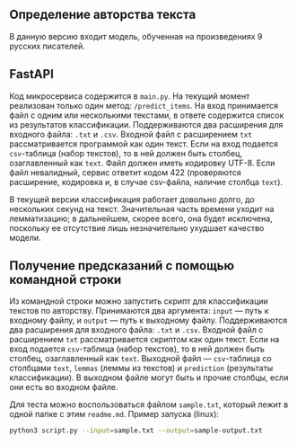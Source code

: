 ## Определение авторства текста

В данную версию входит модель, обученная на произведениях 9 русских писателей.

## FastAPI

Код микросервиса содержится в `main.py`. На текущий момент реализован только
один метод: `/predict_items`. На вход принимается файл с одним или несколькими текстами,
в ответе содержится список из результатов классификации. 
Поддерживаются два расширения для входного файла: `.txt` и `.csv`. Входной файл
с расширением `txt` рассматривается программой как один текст. Если на вход подается
`csv`-таблица (набор текстов), то в ней должен быть столбец, озаглавленный как `text`.
Файл должен иметь кодировку UTF-8. Если файл невалидный, сервис ответит кодом 422 
(проверяются расширение, кодировка и, в случае csv-файла, наличие столбца `text`).

В текущей версии классификация работает довольно долго,
до нескольких секунд на текст. Значительная часть времени 
уходит на лемматизацию; в дальнейшем, скорее всего, она будет
исключена, поскольку ее отсутствие лишь незначительно ухудшает качество модели.

## Получение предсказаний с помощью командной строки
Из командной строки можно запустить скрипт для классификации текстов по авторству. 
Принимаются два аргумента: `input` — путь к входному файлу, и `output` — путь к выходному файлу.
Поддерживаются два расширения для входного файла: `.txt` и `.csv`. Входной файл
с расширением `txt` рассматривается скриптом как один текст. Если на вход подается
`csv`-таблица (набор текстов), то в ней должен быть столбец, озаглавленный как `text`.
Выходной файл — `csv`-таблица со столбцами `text`, `lemmas` (леммы из текстов) 
и `prediction` (результаты классификации). В выходном файле могут быть и прочие столбцы, 
если они есть во входном файле.

Для теста можно воспользоваться файлом `sample.txt`, который лежит в одной папке с этим `readme.md`.
Пример запуска (linux):
```bash
python3 script.py --input=sample.txt --output=sample-output.txt
```
